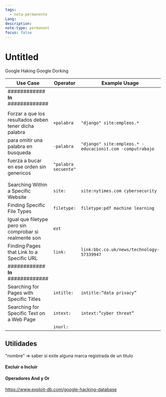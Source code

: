 ```yaml
---
tags:
  - nota-permanente
Lang: 
description: 
note-type: permanent
focus: false
---
```

# Untitled


Google Haking
Google Dorking





| **Use Case**                                           | **Operator**         | **Example Usage**                                            |     |
| ------------------------------------------------------ | -------------------- | ------------------------------------------------------------ | --- |
| ############ **In** #############                      |                      |                                                              |     |
|                                                        |                      |                                                              |     |
| Forzar a que los resultados deben tener dicha palabra  | `+palabra`           | `"django" site:empleos.* `                                   |     |
| para omitir una palabra en busqueda                    | `-palabra`           | `"django" site:empleos.* -educacionit.com -computrabajo`<br> |     |
| fuerza a bucar en ese orden sin genericos              | `"palabra secuente"` |                                                              |     |
|                                                        |                      |                                                              |     |
|                                                        |                      |                                                              |     |
| Searching Within a Specific Website                    | `site:`              | `site:nytimes.com cybersecurity`                             |     |
| Finding Specific File Types                            | `filetype:`          | `filetype:pdf machine learning`                              |     |
| Igual que filetype pero sin comprobar si realmente son | `ext`                |                                                              |     |
| Finding Pages that Link to a Specific URL              | `link:`              | `link:bbc.co.uk/news/technology-57339947`                    |     |
| ############ **In** #############                      |                      |                                                              |     |
| Searching for Pages with Specific Titles               | `intitle:`           | `intitle:”data privacy”`                                     |     |
| Searching for Specific Text on a Web Page              | `intext:`            | `intext:”cyber threat”`                                      |     |
|                                                        | `inurl:`             |                                                              |     |


 






## Utilidades

"nombre" => saber si exite alguna marca registrada de un titulo





#### Excluir o Incluir



#### Operadores And y Or





https://www.exploit-db.com/google-hacking-database